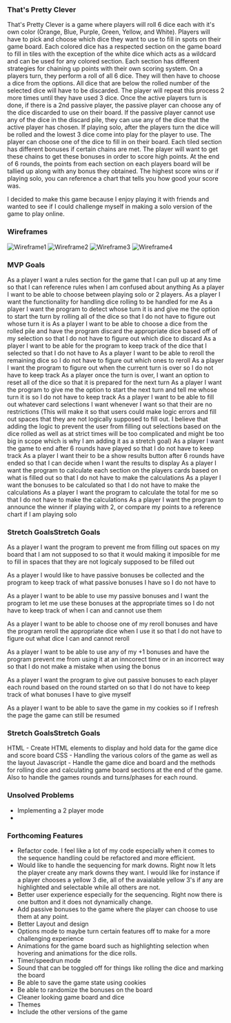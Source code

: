 ### That's Pretty Clever
That's Pretty Clever is a game where players will roll 6 dice each with it's own color (Orange, Blue, Purple, Green, Yellow, and White). Players will have to pick and choose which dice they want to use to fill in spots on their game board. Each colored dice has a respected section on the game board to fill in tiles with the exception of the white dice which acts as a wildcard and can be used for any colored section. Each section has different strategies for chaining up points with their own scoring system. On a players turn, they perform a roll of all 6 dice. They will then have to choose a dice from the options. All dice that are below the rolled number of the selected dice will have to be discarded. The player will repeat this process 2 more times until they have used 3 dice. Once the active players turn is done, if there is a 2nd passive player, the passive player can choose any of the dice discarded to use on their board. If the passive player cannot use any of the dice in the discard pile, they can use any of the dice that the active player has chosen. If playing solo, after the players turn the dice will be rolled and the lowest 3 dice come into play for the player to use. The player can choose one of the dice to fill in on their board. Each tiled section has different bonuses if certain chains are met. The player will want to get these chains to get these bonuses in order to score high points. At the end of 6 rounds, the points from each section on each players board will be tallied up along with any bonus they obtained. The highest score wins or if playing solo, you can reference a chart that tells you how good your score was.

I decided to make this game because I enjoy playing it with friends and wanted to see if I could challenge myself in making a solo version of the game to play online. 

### Wireframes
![Wireframe1](https://github.com/kjcompton/thats-pretty-clever/assets/wireframe1.png)
![Wireframe2](https://github.com/kjcompton/thats-pretty-clever/assets/wireframe2.png)
![Wireframe3](https://github.com/kjcompton/thats-pretty-clever/assets/wireframe3.png)
![Wireframe4](https://github.com/kjcompton/thats-pretty-clever/assets/wireframe4.jpeg)

### MVP Goals
As a player I want a rules section for the game that I can pull up at any time so that I can reference rules when I am confused about anything
As a player I want to be able to choose between playing solo or 2 players.
As a player I want the functionality for handling dice rolling to be handled for me
As a player I want the program to detect whose turn it is and give me the option to start the turn by rolling all of the dice so that I do not have to figure out whose turn it is
As a player I want to be able to choose a dice from the rolled pile and have the program discard the appropriate dice based off of my selection so that I do not have to figure out which dice to discard
As a player I want to be able for the program to keep track of the dice that I selected so that I do not have to
As a player I want to be able to reroll the remaining dice so I do not have to figure out which ones to reroll
As a player I want the program to figure out when the current turn is over so I do not have to keep track
As a player once the turn is over, I want an option to reset all of the dice so that it is prepared for the next turn
As a player I want the program to give me the option to start the next turn and tell me whose turn it is so I do not have to keep track
As a player I want to be able to fill out whatever card selections I want whenever I want so that their are no restrictions (This will make it so that users could make logic errors and fill out spaces that they are not logically supposed to fill out. I believe that adding the logic to prevent the user from filling out selections based on the dice rolled as well as at strict times will be too complicated and might be too big in scope which is why I am adding it as a stretch goal)
As a player I want the game to end after 6 rounds have played so that I do not have to keep track
As a player I want their to be a show results button after 6 rounds have ended so that I can decide when I want the results to display
As a player I want the program to calculate each section on the players cards based on what is filled out so that I do not have to make the calculations
As a player I want the bonuses to be calculated so that I do not have to make the calculations
As a player I want the program to calculate the total for me so that I do not have to make the calculations
As a player I want the program to announce the winner if playing with 2, or compare my points to a reference chart if I am playing solo

### Stretch GoalsStretch Goals
As a player I want the program to prevent me from filling out spaces on my board that I am not supposed to so that it would making it imposible for me to fill in spaces that they are not logicaly supposed to be filled out

As a player I would like to have passive bonuses be collected and the program to keep track of what passive bonuses I have so I do not have to

As a player I want to be able to use my passive bonuses and I want the program to let me use these bonuses at the appropriate times so I do not have to keep track of when I can and cannot use them

As a player I want to be able to choose one of my reroll bonuses and have the program reroll the appropriate dice when I use it so that I do not have to figure out what dice I can and cannot reroll

As a player I want to be able to use any of my +1 bonuses and have the program prevent me from using it at an inncorect time or in an incorrect way so that I do not make a mistake when using the bonus

As a player I want the program to give out passive bonuses to each player each round based on the round started on so that I do not have to keep track of what bonuses I have to give myself

As a player I want to be able to save the game in my cookies so if I refresh the page the game can still be resumed

### Stretch GoalsStretch Goals
HTML - Create HTML elements to display and hold data for the game dice and score board
CSS - Handling the various colors of the game as well as the layout
Javascript - Handle the game dice and board and the methods for rolling dice and calculating game board sections at the end of the game. Also to handle the games rounds and turns/phases for each round.

### Unsolved Problems
- Implementing a 2 player mode
- 

### Forthcoming Features
- Refactor code. I feel like a lot of my code especially when it comes to the sequence handling could be refactored and more efficient.
- Would like to handle the sequencing for mark downs. Right now It lets the player create any mark downs they want. I would like for instance if a player chooses a yellow 3 die, all of the avaialable yellow 3's if any are highlighted and selectable while all others are not.
- Better user experience especially for the sequencing. Right now there is one button and it does not dynamically change.
- Add passive bonuses to the game where the player can choose to use them at any point.
- Better Layout and design
- Options mode to maybe turn certain features off to make for a more challenging experience
- Animations for the game board such as highlighting selection when hovering and animations for the dice rolls.
- Timer/speedrun mode
- Sound that can be toggled off for things like rolling the dice and marking the board
- Be able to save the game state using cookies
- Be able to randomize the bonuses on the board
- Cleaner looking game board and dice
- Themes
- Include the other versions of the game